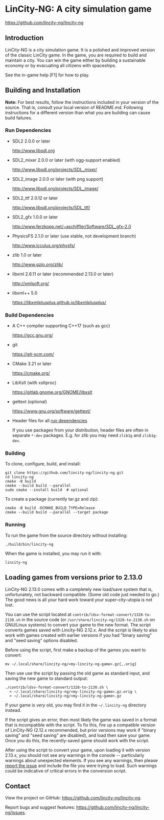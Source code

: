 # LinCity-NG: A city simulation game

https://github.com/lincity-ng/lincity-ng

## Introduction

LinCity-NG is a city simulation game. It is a polished and improved
version of the classic LinCity game. In the game, you are required
to build and maintain a city. You can win the game either by
building a sustainable economy or by evacuating all citizens with
spaceships.

See the in-game help [F1] for how to play.

## Building and Installation

**Note:**
For best results, follow the instructions included in your version of the
source. That is, consult your local version of README.md. Following instructions
for a different version than what you are building can cause build failures.

### Run Dependencies

* SDL2 2.0.0 or later

  http://www.libsdl.org

* SDL2_mixer 2.0.0 or later (with ogg-support enabled)

  http://www.libsdl.org/projects/SDL_mixer/

* SDL2_image 2.0.0 or later (with png support)

  http://www.libsdl.org/projects/SDL_image/

* SDL2_ttf 2.0.12 or later

  http://www.libsdl.org/projects/SDL_ttf/

* SDL2_gfx 1.0.0 or later

  http://www.ferzkopp.net/~aschiffler/Software/SDL_gfx-2.0

* PhysicsFS 2.1.0 or later (use stable, not development branch)

  http://www.icculus.org/physfs/

* zlib 1.0 or later

  http://www.gzip.org/zlib/

* libxml 2.6.11 or later (recommended 2.13.0 or later)

  http://xmlsoft.org/

* libxml++ 5.0

  https://libxmlplusplus.github.io/libxmlplusplus/

### Build Dependencies

* A C++ compiler supporting C++17 (such as gcc)

  https://gcc.gnu.org/

* git

  https://git-scm.com/

* CMake 3.21 or later

  https://cmake.org/

* LibXslt (with xsltproc)

  https://gitlab.gnome.org/GNOME/libxslt

* gettext (optional)

  https://www.gnu.org/software/gettext/

* Header files for all [run dependencies](#run-dependencies)

  If you use packages from your distribution, header files are often in separate
  `*-dev` packages. E.g. for zlib you may need `zlib1g` and `zlib1g-dev`.

### Building

To clone, configure, build, and install:
```
git clone https://github.com/lincity-ng/lincity-ng.git
cd lincity-ng
cmake -B build
cmake --build build --parallel
sudo cmake --install build  # optional
```

To create a package (currently tar.gz and zip):
```
cmake -B build -DCMAKE_BUILD_TYPE=Release
cmake --build build --parallel --target package
```

### Running

To run the game from the source directory without installing:
```
./build/bin/lincity-ng
```

When the game is installed, you may run it with:
```
lincity-ng
```

## Loading games from versions prior to 2.13.0

LinCity-NG 2.13.0 comes with a completely new load/save system that is,
unfortunately, not backward compatible. (Some old code just needed to go.) The
good news is all your hard work toward your super-city-utopia is not lost.

You can use the script located at `contrib/ldsv-format-convert/1328-to-2130.sh`
in the source code (or `/usr/share/lincity-ng/1328-to-2130.sh` on GNU/Linux
systems) to convert your game to the new format. The script converts games saved
with Lincity-NG 2.12.x. And the script is likely to also work with games created
with earlier versions if you had "binary saving" and "seed saving" options
disabled.

Before using the script, first make a backup of the games you want to convert:
```
mv ~/.local/share/lincity-ng/<my-lincity-ng-game>.gz{,.orig}
```

Then use use the script by passing the old game as standard input, and saving
the new game to standard output:
```
./contrib/ldsv-format-convert/1328-to-2130.sh \
  < ~/.local/share/lincity-ng/<my-lincity-ng-game>.gz.orig \
  > ~/.local/share/lincity-ng/<my-lincity-ng-game>.gz
```

If your game is _very_ old, you may find it in the `~/.lincity-ng` directory
instead.

If the script gives an error, then most likely the game was saved in a format
that is incompatible with the script. To fix this, fire up a compatible version
of LinCity-NG (2.12.x recommended, but prior versions may work if
"binary saving" and "seed saving" are disabled), and load then save your game.
Once you do this, the recently-saved game should work with the script.

After using the script to convert your game, upon loading it with version
2.13.x, you should not see any warnings in the console -- particularly warnings
about unexpected elements. If you see any warnings, then please [report the
issue](https://github.com/lincity-ng/lincity-ng/issues/new) and include the file
you were trying to load. Such warnings could be indicative of critical errors in
the conversion script.

## Contact

View the project on GitHub: https://github.com/lincity-ng/lincity-ng.

Report bugs and suggest features:
  https://github.com/lincity-ng/lincity-ng/issues.
